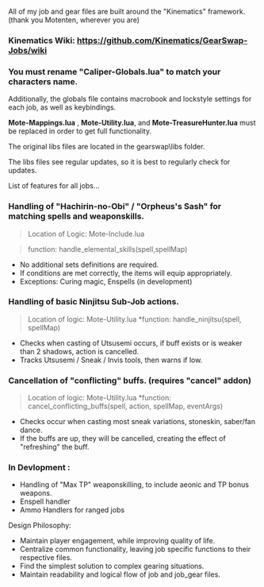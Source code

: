 All of my job and gear files are built around the "Kinematics" framework. (thank you Motenten, wherever you are)
### Kinematics Wiki: https://github.com/Kinematics/GearSwap-Jobs/wiki

### You must rename "Caliper-Globals.lua" to match your characters name.
Additionally, the globals file contains macrobook and lockstyle settings for each job, as well as keybindings.

**Mote-Mappings.lua** , **Mote-Utility.lua**, and **Mote-TreasureHunter.lua** must be replaced in order to get full functionality. 

The original libs files are located in the gearswap\libs folder.

The libs files see regular updates, so it is best to regularly check for updates.

List of features for all jobs...

### Handling of "Hachirin-no-Obi" / "Orpheus's Sash" for matching spells and weaponskills. 
>Location of Logic: Mote-Include.lua 

>function: handle_elemental_skills(spell,spellMap)

- No additional sets definitions are required.
- If conditions are met correctly, the items will equip appropriately.
- Exceptions: Curing magic, Enspells (in development)

### Handling of basic Ninjitsu Sub-Job actions.
>Location of logic: Mote-Utility.lua *function: handle_ninjitsu(spell, spellMap)
- Checks when casting of Utsusemi occurs, if buff exists or is weaker than 2 shadows, action is cancelled.
- Tracks Utsusemi / Sneak / Invis tools, then warns if low.
	
### Cancellation of "conflicting" buffs. (requires "cancel" addon)
>Location of logic: Mote-Utility.lua *function: cancel_conflicting_buffs(spell, action, spellMap, eventArgs)
- Checks occur when casting most sneak variations, stoneskin, saber/fan dance.
- If the buffs are up, they will be cancelled, creating the effect of "refreshing" the buff.

### In Devlopment :
- Handling of "Max TP" weaponskilling, to include aeonic and TP bonus weapons.
- Enspell handler
- Ammo Handlers for ranged jobs

Design Philosophy:
- Maintain player engagement, while improving quality of life.
- Centralize common functionality, leaving job specific functions to their respective files.
- Find the simplest solution to complex gearing situations.
- Maintain readability and logical flow of job and job_gear files.
